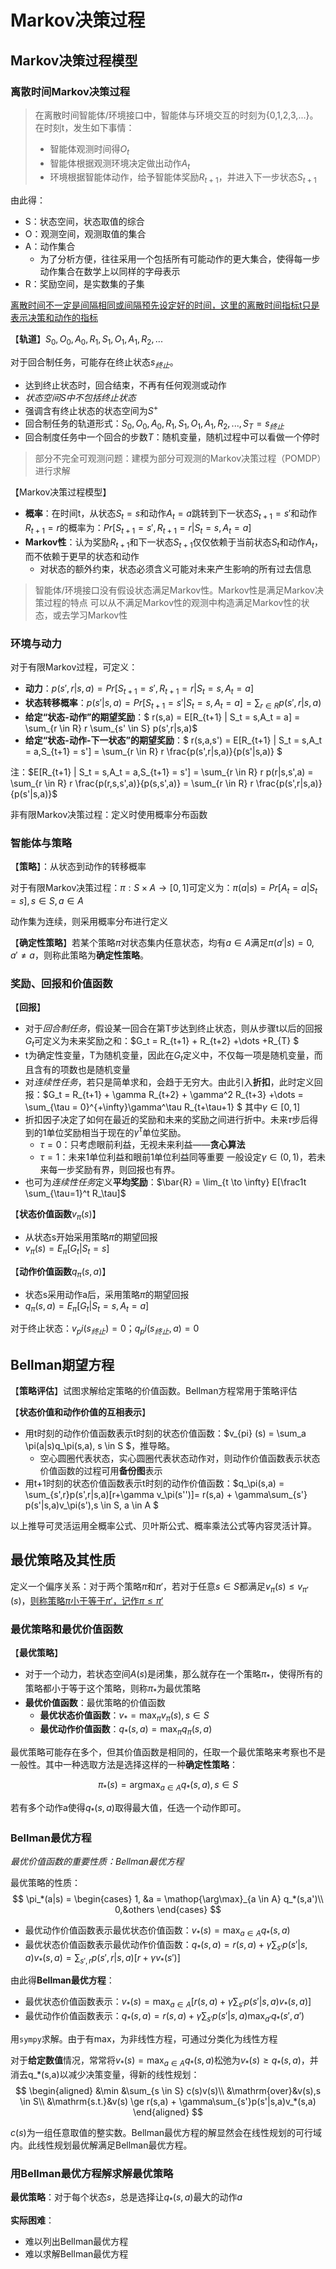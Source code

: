 # Markov决策过程

## Markov决策过程模型

### 离散时间Markov决策过程

> 在离散时间智能体/环境接口中，智能体与环境交互的时刻为{0,1,2,3,...}。在时刻t，发生如下事情：
> * 智能体观测时间得$O_t$
> * 智能体根据观测环境决定做出动作$A_t$
> * 环境根据智能体动作，给予智能体奖励$R_{t+1}$，并进入下一步状态$S_{t+1}$

由此得：
* S：状态空间，状态取值的综合
* O：观测空间，观测取值的集合
* A：动作集合
  * 为了分析方便，往往采用一个包括所有可能动作的更大集合，使得每一步动作集合在数学上以同样的字母表示
* R：奖励空间，是实数集的子集

<u>离散时间不一定是间隔相同或间隔预先设定好的时间，这里的离散时间指标t只是表示决策和动作的指标</u>

【**轨道**】$S_0,O_0,A_0,R_1,S_1,O_1,A_1,R_2,...$

对于回合制任务，可能存在终止状态$s_{终止}$。
* 达到终止状态时，回合结束，不再有任何观测或动作
* *状态空间S中不包括终止状态*
* 强调含有终止状态的状态空间为$S^+$
* 回合制任务的轨道形式：$S_0,O_0,A_0,R_1,S_1,O_1,A_1,R_2,...,S_T = s_{终止}$
* 回合制度任务中一个回合的步数$T$：随机变量，随机过程中可以看做一个停时

> 部分不完全可观测问题：建模为部分可观测的Markov决策过程（POMDP）进行求解

【Markov决策过程模型】
* **概率**：在时间t，从状态$S_t = s$和动作$A_t = a$跳转到下一状态$S_{t+1} = s'$和动作$R_{t+1} = r$的概率为：$Pr[S_{t+1} = s',R_{t+1} = r|S_t = s,A_t = a]$
* **Markov性**：认为奖励$R_{t+1}$和下一状态$S_{t+1}$仅仅依赖于当前状态$S_t$和动作$A_t$，而不依赖于更早的状态和动作
  * 对状态的额外约束，状态必须含义可能对未来产生影响的所有过去信息

> 智能体/环境接口没有假设状态满足Markov性。Markov性是满足Markov决策过程的特点
> 可以从不满足Markov性的观测中构造满足Markov性的状态，或去学习Markov性

### 环境与动力

对于有限Markov过程，可定义：
* **动力**：$p(s',r|s,a) = Pr[S_{t+1} = s',R_{t+1} = r|S_t = s,A_t = a]$
* **状态转移概率**：$p(s'|s,a) = Pr[S_{t+1} = s'|S_t = s,A_t = a] = \sum_{r \in R} p(s',r|s,a)$
* **给定“状态-动作”的期望奖励**：$ r(s,a) = E[R_{t+1} | S_t = s,A_t = a] = \sum_{r \in R} r \sum_{s' \in S} p(s',r|s,a)$
* **给定“状态-动作-下一状态”的期望奖励**：$ r(s,a,s') = E[R_{t+1} | S_t = s,A_t = a,S_{t+1} = s'] = \sum_{r \in R} r \frac{p(s',r|s,a)}{p(s'|s,a)} $

注：$E[R_{t+1} | S_t = s,A_t = a,S_{t+1} = s'] = \sum_{r \in R} r p(r|s,s',a) = \sum_{r \in R} r \frac{p(r,s,s',a)}{p(s,s',a)} = \sum_{r \in R} r \frac{p(s',r|s,a)}{p(s'|s,a)}$

非有限Markov决策过程：定义时使用概率分布函数

### 智能体与策略

【**策略**】：从状态到动作的转移概率

对于有限Markov决策过程：$\pi: S \times A \to [0,1]$可定义为：$\pi(a|s) = Pr[A_t=a|S_t=s],s \in S, a\in A$

动作集为连续，则采用概率分布进行定义

【**确定性策略**】若某个策略$\pi$对状态集内任意状态，均有$a \in A$满足$\pi(a'|s) = 0, a' \ne a$，则称此策略为**确定性策略**。

### 奖励、回报和价值函数

【**回报**】
* 对于*回合制任务*，假设某一回合在第T步达到终止状态，则从步骤t以后的回报$G_t$可定义为未来奖励之和：$G_t = R_{t+1} + R_{t+2} +\dots +R_{T} $
* t为确定性变量，T为随机变量，因此在$G_t$定义中，不仅每一项是随机变量，而且含有的项数也是随机变量
* 对*连续性任务*，若只是简单求和，会趋于无穷大。由此引入**折扣**，此时定义回报：$G_t = R_{t+1} + \gamma R_{t+2} + \gamma^2 R_{t+3} +\dots = \sum_{\tau = 0}^{+\infty}\gamma^\tau R_{t+\tau+1} $
  其中$\gamma \in [0,1]$
* 折扣因子决定了如何在最近的奖励和未来的奖励之间进行折中。未来$\tau$步后得到的1单位奖励相当于现在的$\gamma^\tau$单位奖励。
  * $\tau = 0$：只考虑眼前利益，无视未来利益——**贪心算法**
  * $\tau = 1$：未来1单位利益和眼前1单位利益同等重要
  一般设定$\gamma \in (0,1)$，若未来每一步奖励有界，则回报也有界。
* 也可为*连续性任务*定义**平均奖励**：$\bar{R} = \lim_{t \to \infty} E[\frac1t \sum_{\tau=1}^t R_\tau]$

【**状态价值函数**$v_\pi(s)$】
* 从状态s开始采用策略$\pi$的期望回报
* $v_\pi(s) = E_\pi[G_t|S_t = s]$

【**动作价值函数**$q_\pi(s,a)$】
* 状态s采用动作a后，采用策略$\pi$的期望回报
* $q_\pi(s,a) = E_\pi[G_t|S_t=s,A_t=a]$

对于终止状态：$v_pi(s_{终止}) = 0$；$q_pi(s_{终止},a) = 0$

## Bellman期望方程

【**策略评估**】试图求解给定策略的价值函数。Bellman方程常用于策略评估

【**状态价值和动作价值的互相表示**】
* 用t时刻的动作价值函数表示t时刻的状态价值函数：$v_{pi} (s) = \sum_a \pi(a|s)q_\pi(s,a), s \in S $，推导略。
  * 空心圆圈代表状态，实心圆圈代表状态动作对，则动作价值函数表示状态价值函数的过程可用**备份图**表示
* 用t+1时刻的状态价值函数表示t时刻的动作价值函数：$q_\pi(s,a) = \sum_{s',r}p(s',r|s,a)[r+\gamma v_\pi(s'')]= r(s,a) + \gamma\sum_{s'} p(s'|s,a)v_\pi(s'),s \in S, a \in A $

以上推导可灵活运用全概率公式、贝叶斯公式、概率乘法公式等内容灵活计算。

## 最优策略及其性质

定义一个偏序关系：对于两个策略$\pi$和$\pi'$，若对于任意$s \in S$都满足$v_\pi(s) \le v_{\pi'}(s)$，<u>则称策略$\pi$小于等于$\pi'$，记作$\pi \le \pi'$</u>

### 最优策略和最优价值函数

【**最优策略**】
* 对于一个动力，若状态空间$A(s)$是闭集，那么就存在一个策略$\pi_*$，使得所有的策略都小于等于这个策略，则称$\pi_*$为最优策略
* **最优价值函数**：最优策略的价值函数
  * **最优状态价值函数**：$v_* = \max_{\pi} v_\pi(s),s \in S$
  * **最优动作价值函数**：$q_*(s,a) = \max_{\pi} q_\pi(s,a)$

最优策略可能存在多个，但其价值函数是相同的，任取一个最优策略来考察也不是一般性。其中一种选取方法是选择这样的一种**确定性策略**：

$$\pi_*(s) = \mathop{\arg\max}_{a \in A} q_*(s,a),s \in S $$

若有多个动作a使得$q_*(s,a)$取得最大值，任选一个动作即可。

### Bellman最优方程

*最优价值函数的重要性质：Bellman最优方程*

最优策略的性质：
$$
    \pi_*(a|s) = \begin{cases} 
        1, &a = \mathop{\arg\max}_{a \in A} q_*(s,a')\\
        0,&others
    \end{cases}
$$

* 最优动作价值函数表示最优状态价值函数：$v_*(s) = \max_{a\in A} q_*(s,a)$ 
* 最优状态价值函数表示最优动作价值函数：$q_*(s,a) = r(s,a) + \gamma\sum_{s'}p(s'|s,a)v_*(s,a) = \sum_{s',r}p(s',r|s,a)[r+\gamma v_*(s')]$

由此得**Bellman最优方程**：
* 最优状态价值函数表示：$v_*(s) = \max_{a \in A} \left[ r(s,a) + \gamma\sum_{s'}p(s'|s,a)v_*(s,a) \right]$
* 最优动作价值函数表示：$q_*(s,a) = r(s,a) + \gamma\sum_{s'}p(s'|s,a)\max_{a'} q_*(s',a')$

用`sympy`求解。由于有max，为非线性方程，可通过分类化为线性方程

对于**给定数值**情况，常常将$v_*(s) = \max_{a\in A} q_*(s,a)$松弛为$v_*(s) \ge q_*(s,a)$，并消去q_*(s,a)以减少决策变量，得新的线性规划：
$$
    \begin{aligned}
        &\min &\sum_{s \in S} c(s)v(s)\\
        &\mathrm{over}&v(s),s \in S\\
        &\mathrm{s.t.}&v(s) \ge r(s,a) + \gamma\sum_{s'}p(s'|s,a)v_*(s,a)
    \end{aligned}
$$

$c(s)$为一组任意取值的整实数。Bellman最优方程的解显然会在线性规划的可行域内。此线性规划最优解满足Bellman最优方程。

### 用Bellman最优方程解求解最优策略

**最优策略**：对于每个状态$s$，总是选择让$q_*(s,a)$最大的动作$a$

**实际困难**：
* 难以列出Bellman最优方程
* 难以求解Bellman最优方程